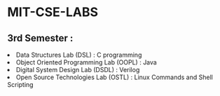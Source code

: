 # MIT-CSE-LABS
<h2><b>3rd Semester :</h2></b>

<li>Data Structures Lab (DSL) : C programming
<li>Object Oriented Programming Lab (OOPL) : Java
<li>Digital System Design Lab (DSDL) : Verilog
<li>Open Source Technologies Lab (OSTL) : Linux Commands and Shell Scripting
